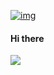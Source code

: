 [![img](https://images.unsplash.com/photo-1495305730668-3d13ae2a3250?ixlib=rb-1.2.1&ixid=MnwxMjA3fDB8MHxwaG90by1wYWdlfHx8fGVufDB8fHx8&auto=format&fit=crop&w=1170&q=80)](https://unsplash.com/photos/1v-snxcyHHk)

#### Hi there



![](https://visitor-badge.laobi.icu/badge?page_id=ethmtrgt)

